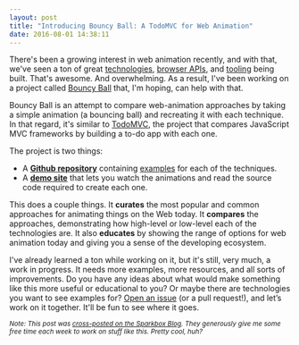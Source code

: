 ```yaml
---
layout: post
title: "Introducing Bouncy Ball: A TodoMVC for Web Animation"
date: 2016-08-01 14:38:11
---
```


There's been a growing interest in web animation recently, and with that, we've seen a ton of great [technologies][1], [browser APIs][2], and [tooling][3] being built. That's awesome. And overwhelming. As a result, I've been working on a project called [Bouncy Ball][4] that, I'm hoping, can help with that.

 [1]: https://github.com/greensock/GreenSock-JS
 [2]: https://w3c.github.io/web-animations/
 [3]: https://developer.mozilla.org/en-US/docs/Tools/Page_Inspector/How_to/Work_with_animations
 [4]: http://sparkbox.github.io/bouncy-ball/

Bouncy Ball is an attempt to compare web-animation approaches by taking a simple animation (a bouncing ball) and recreating it with each technique. In that regard, it's similar to [TodoMVC][5], the project that compares JavaScript MVC frameworks by building a to-do app with each one.

 [5]: http://todomvc.com/

The project is two things:

*   A **[Github repository][6]** containing [examples][7] for each of the techniques.
*   A **[demo site][4]** that lets you watch the animations and read the source code required to create each one.

 [6]: https://github.com/sparkbox/bouncy-ball
 [7]: https://github.com/sparkbox/bouncy-ball/tree/gh-pages/examples

This does a couple things. It **curates** the most popular and common approaches for animating things on the Web today. It **compares** the approaches, demonstrating how high-level or low-level each of the technologies are. It also **educates** by showing the range of options for web animation today and giving you a sense of the developing ecosystem.

I've already learned a ton while working on it, but it's still, very much, a work in progress. It needs more examples, more resources, and all sorts of improvements. Do you have any ideas about what would make something like this more useful or educational to you? Or maybe there are technologies you want to see examples for? [Open an issue][8] (or a pull request!), and let’s work on it together. It'll be fun to see where it goes.

 [8]: https://github.com/sparkbox/bouncy-ball/issues/new

*<small>Note: This post was <a href="https://seesparkbox.com/foundry/comparing_web_animation_approaches_with_bouncy_ball">cross-posted on the Sparkbox Blog</a>. They generously give me some free time each week to work on stuff like this. Pretty cool, huh?</small>*